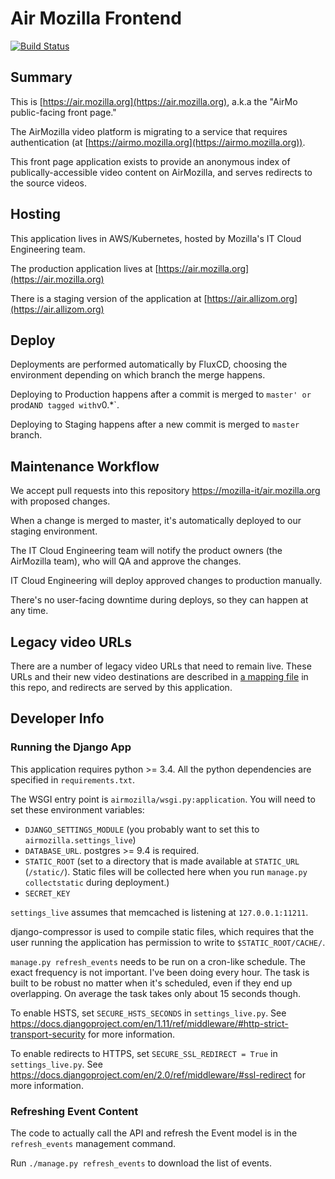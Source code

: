 # Air Mozilla Frontend

[![Build Status](https://travis-ci.org/mozilla-it/air.mozilla.org.svg?branch=master)](https://travis-ci.org/mozilla-it/air.mozilla.org)

## Summary

This is [https://air.mozilla.org](https://air.mozilla.org), a.k.a the
"AirMo public-facing front page."

The AirMozilla video platform is migrating to a service that requires authentication
(at [https://airmo.mozilla.org](https://airmo.mozilla.org)).

This front page application exists to provide an anonymous index of publically-accessible
video content on AirMozilla, and serves redirects to the source videos.

## Hosting

This application lives in AWS/Kubernetes, hosted by Mozilla's IT Cloud Engineering team.

The production application lives at [https://air.mozilla.org](https://air.mozilla.org)

There is a staging version of the application at [https://air.allizom.org](https://air.allizom.org)

## Deploy

Deployments are performed automatically by FluxCD, choosing the environment depending on which branch the merge happens.

Deploying to Production happens after a commit is merged to `master' or `prod` AND tagged with `v0.*`.

Deploying to Staging happens after a new commit is merged to `master` branch.

## Maintenance Workflow

We accept pull requests into this repository
[https://mozilla-it/air.mozilla.org](https://mozilla-it/air.mozilla.org)
with proposed changes.

When a change is merged to master, it's automatically deployed to our staging environment.

The IT Cloud Engineering team will notify the product owners (the AirMozilla team),
who will QA and approve the changes.

IT Cloud Engineering will deploy approved changes to production manually.

There's no user-facing downtime during deploys, so they can happen at any time.

## Legacy video URLs

There are a number of legacy video URLs that need to remain live.
These URLs and their new video destinations are described in
[a mapping file](nubis/puppet/files/airmolegacyurlsmap.txt)
in this repo, and redirects are served by this application.

## Developer Info

### Running the Django App

This application requires python >= 3.4. All the python dependencies are
specified in `requirements.txt`.

The WSGI entry point is `airmozilla/wsgi.py:application`. You will need to set
these environment variables:

- `DJANGO_SETTINGS_MODULE` (you probably want to set this to `airmozilla.settings_live`)
- `DATABASE_URL`. postgres >= 9.4 is required.
- `STATIC_ROOT` (set to a directory that is made available at `STATIC_URL`
  (`/static/`). Static files will be collected here when you run `manage.py
  collectstatic` during deployment.)
- `SECRET_KEY`

`settings_live` assumes that memcached is listening at `127.0.0.1:11211`.

django-compressor is used to compile static files, which requires that the user
running the application has permission to write to `$STATIC_ROOT/CACHE/`.

`manage.py refresh_events` needs to be run on a cron-like schedule. The exact
frequency is not important. I've been doing every hour. The task is built to be
robust no matter when it's scheduled, even if they end up overlapping. On
average the task takes only about 15 seconds though.

To enable HSTS, set `SECURE_HSTS_SECONDS` in `settings_live.py`. See
<https://docs.djangoproject.com/en/1.11/ref/middleware/#http-strict-transport-security>
for more information.

To enable redirects to HTTPS, set `SECURE_SSL_REDIRECT = True` in
`settings_live.py`. See
<https://docs.djangoproject.com/en/2.0/ref/middleware/#ssl-redirect> for more
information.

### Refreshing Event Content

The code to actually call the API and refresh the Event model is in the
`refresh_events` management command.

Run `./manage.py refresh_events` to download the list of events.
